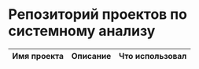 # Репозиторий проектов по системному анализу
| Имя проекта | Описание | Что использовал |
|----------|----------|----------|
